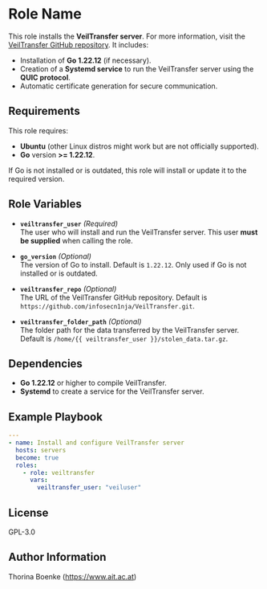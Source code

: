 Role Name
=========

This role installs the **VeilTransfer server**. For more information, visit the [VeilTransfer GitHub repository](https://github.com/infosecn1nja/VeilTransfer). It includes:

- Installation of **Go 1.22.12** (if necessary).
- Creation of a **Systemd service** to run the VeilTransfer server using the **QUIC protocol**.
- Automatic certificate generation for secure communication.

Requirements
------------

This role requires:

- **Ubuntu** (other Linux distros might work but are not officially supported).
- **Go** version **>= 1.22.12**.

If Go is not installed or is outdated, this role will install or update it to the required version.

Role Variables
--------------

- **`veiltransfer_user`** *(Required)*  
  The user who will install and run the VeilTransfer server. This user **must be supplied** when calling the role.

- **`go_version`** *(Optional)*  
  The version of Go to install. Default is `1.22.12`. Only used if Go is not installed or is outdated.

- **`veiltransfer_repo`** *(Optional)*  
  The URL of the VeilTransfer GitHub repository. Default is `https://github.com/infosecn1nja/VeilTransfer.git`.

- **`veiltransfer_folder_path`** *(Optional)*  
  The folder path for the data transferred by the VeilTransfer server. Default is `/home/{{ veiltransfer_user }}/stolen_data.tar.gz`.


Dependencies
------------

- **Go 1.22.12** or higher to compile VeilTransfer.
- **Systemd** to create a service for the VeilTransfer server.


Example Playbook
----------------

```yaml
---
- name: Install and configure VeilTransfer server
  hosts: servers
  become: true
  roles:
    - role: veiltransfer
      vars:
        veiltransfer_user: "veiluser"

```

License
-------

GPL-3.0

Author Information
------------------

Thorina Boenke (https://www.ait.ac.at)



